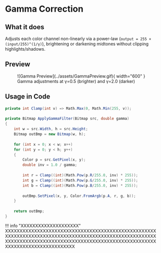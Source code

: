 # **Gamma Correction**

## What it does

Adjusts each color channel non-linearly via a power-law (`output = 255 × (input/255)^(1/γ)`), brightening or darkening midtones without clipping highlights/shadows.

## Preview

<figure markdown="span">
  ![Gamma Preview](../assets/GammaPreview.gif){ width="600" }
  <figcaption>Gamma adjustments at γ=0.5 (brighter) and γ=2.0 (darker)</figcaption>
</figure>

## Usage in Code

```csharp title="Gamma.cs" linenums="1" hl_lines="13-15"
private int Clamp(int v) => Math.Max(0, Math.Min(255, v));

private Bitmap ApplyGammaFilter(Bitmap src, double gamma)
{
    int w = src.Width, h = src.Height;
    Bitmap outBmp = new Bitmap(w, h);

    for (int x = 0; x < w; x++)
    for (int y = 0; y < h; y++)
    {
        Color p = src.GetPixel(x, y);
        double inv = 1.0 / gamma;

        int r = Clamp((int)(Math.Pow(p.R/255.0, inv) * 255));
        int g = Clamp((int)(Math.Pow(p.G/255.0, inv) * 255));
        int b = Clamp((int)(Math.Pow(p.B/255.0, inv) * 255));

        outBmp.SetPixel(x, y, Color.FromArgb(p.A, r, g, b));
    }

    return outBmp;
}
```

!!! info "XXXXXXXXXXXXXXXXXXXX"
    XXXXXXXXXXXXXXXXXXXXXXXXXXXXXXXXXXXXXXXXXXXXXXXXXXXXXXXXXXXXXXXXXXXXXXXXXXXXXXXXXXXXXXXXXXXXXXXXXXXXXXXXXXXXXXXXXXXXXXXXXXXXXXXXXXXXXXXXXXXXXXXXXXXXXXXXXXXXXXXXXXXXXXXXXXXXXXXXXXXX
